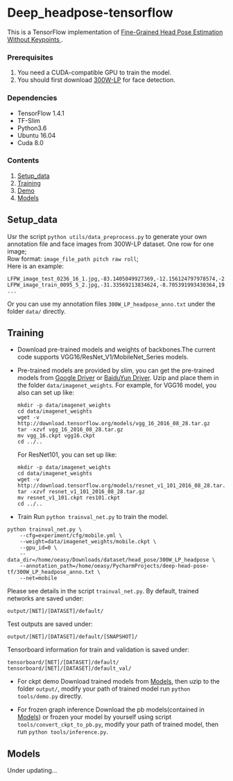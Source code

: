 # Deep_headpose-tensorflow

This is a TensorFlow implementation of [Fine-Grained Head Pose Estimation Without Keypoints
](https://arxiv.org/abs/1710.00925).  

### Prerequisites

1. You need a CUDA-compatible GPU to train the model.
2. You should first download [300W-LP](http://www.cbsr.ia.ac.cn/users/xiangyuzhu/projects/3DDFA/main.htm) for face detection.

### Dependencies

* TensorFlow 1.4.1
* TF-Slim
* Python3.6
* Ubuntu 16.04
* Cuda 8.0

### Contents

1. [Setup_data](#setup_data)
2. [Training](#training)
3. [Demo](#demo)
4. [Models](#models)

## Setup_data

Usr the script ``python utils/data_preprocess.py`` to generate your own annotation file and face images from 300W-LP dataset.
    One row for one image;  
    Row format: `image_file_path pitch raw roll`;  
    Here is an example:
```
LFPW_image_test_0236_16_1.jpg,-83.1405049927369,-12.156124797978574,-2.719337151759615
LFPW_image_train_0095_5_2.jpg,-31.33569213834624,-8.705391993430364,19.86217644601874
...
```
Or you can use my annotation files `300W_LP_headpose_anno.txt` under the folder ``data/`` directly.  

## Training

-  Download pre-trained models and weights of backbones.The current code supports VGG16/ResNet_V1/MobileNet_Series models. 
-  Pre-trained models are provided by slim, you can get the pre-trained models from [Google Driver](https://drive.google.com/open?id=1iqOZNA9nwvITvwTDvK2gZUHAI1fo_XHI) or [BaiduYun Driver](https://pan.baidu.com/s/1m7uv9Sqs6hEb3VcMy3gFzg). Uzip and place them in the folder ``data/imagenet_weights``. For example, for VGG16 model, you also can set up like:
   ```Shell
   mkdir -p data/imagenet_weights
   cd data/imagenet_weights
   wget -v http://download.tensorflow.org/models/vgg_16_2016_08_28.tar.gz
   tar -xzvf vgg_16_2016_08_28.tar.gz
   mv vgg_16.ckpt vgg16.ckpt
   cd ../..
   ```
   For ResNet101, you can set up like:
   ```Shell
   mkdir -p data/imagenet_weights
   cd data/imagenet_weights
   wget -v http://download.tensorflow.org/models/resnet_v1_101_2016_08_28.tar.gz
   tar -xzvf resnet_v1_101_2016_08_28.tar.gz
   mv resnet_v1_101.ckpt res101.ckpt
   cd ../..
   ```

-  Train
  Run `python trainval_net.py` to train the model. 
  ```
  python trainval_net.py \
      --cfg=experiment/cfg/mobile.yml \
      --weight=data/imagenet_weights/mobile.ckpt \
      --gpu_id=0 \
      --data_dir=/home/oeasy/Downloads/dataset/head_pose/300W_LP_headpose \
      --annotation_path=/home/oeasy/PycharmProjects/deep-head-pose-tf/300W_LP_headpose_anno.txt \
      --net=mobile
  ```
  Please see details in the script `trainval_net.py`.
By default, trained networks are saved under:

```
output/[NET]/[DATASET]/default/
```

Test outputs are saved under:

```
output/[NET]/[DATASET]/default/[SNAPSHOT]/
```

Tensorboard information for train and validation is saved under:

```
tensorboard/[NET]/[DATASET]/default/
tensorboard/[NET]/[DATASET]/default_val/
```

-  For ckpt demo
Download trained models from [Models](#models), then uzip to the folder ``output/``, modify your path of trained model
   run ``python tools/demo.py`` directly.

-  For frozen graph inference
Download the pb models(contained in [Models](#models)) or frozen your model by yourself using script ``tools/convert_ckpt_to_pb.py``, modify your path of trained model, then run ``python tools/inference.py``.

## Models
  Under updating...
